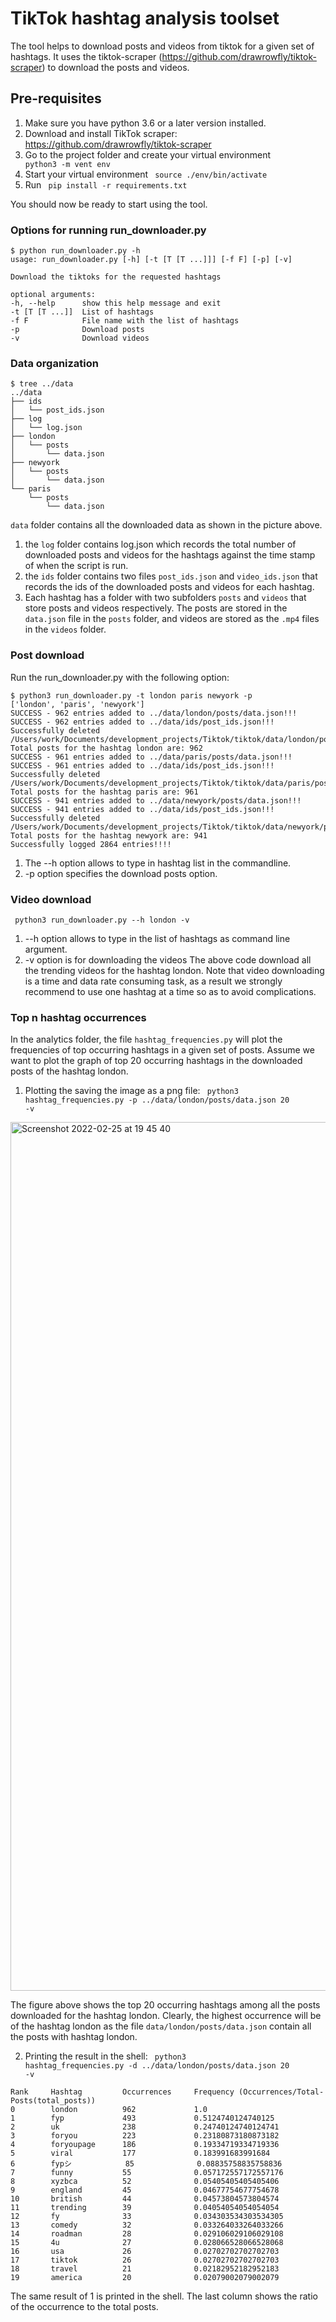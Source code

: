 # TikTok hashtag analysis toolset 
The tool helps to download posts and videos from tiktok for a given set of hashtags. It uses the tiktok-scraper (https://github.com/drawrowfly/tiktok-scraper) to download the posts and videos.

## Pre-requisites
1. Make sure you have python 3.6 or a later version installed.
2. Download and install TikTok scraper: https://github.com/drawrowfly/tiktok-scraper 
3. Go to the project folder and create your virtual environment <code> python3 -m vent env </code>
4. Start your virtual environment <code> source ./env/bin/activate </code>
5. Run <code> pip install -r requirements.txt </code>

You should now be ready to start using the tool.



### Options for running run_downloader.py

```
$ python run_downloader.py -h
usage: run_downloader.py [-h] [-t [T [T ...]]] [-f F] [-p] [-v]

Download the tiktoks for the requested hashtags

optional arguments:
-h, --help      show this help message and exit
-t [T [T ...]]  List of hashtags
-f F            File name with the list of hashtags
-p              Download posts
-v              Download videos
```



### Data organization

```
$ tree ../data
../data
├── ids
│   └── post_ids.json
├── log
│   └── log.json
├── london
│   └── posts
│       └── data.json
├── newyork
│   └── posts
│       └── data.json
└── paris
    └── posts
        └── data.json
```

<code>data</code> folder contains all the downloaded data as shown in the picture above. 
1. the <code>log</code> folder contains log.json which records the total number of downloaded posts and videos for the hashtags against the time stamp of when the script is run.
2. the <code>ids</code> folder contains two files <code>post_ids.json</code> and <code>video_ids.json</code> that records the ids of the downloaded posts and videos for each hashtag.
3. Each hashtag has a folder with two subfolders <code>posts</code> and <code>videos</code> that store posts and videos respectively. The posts are stored in the <code>data.json</code> file in the <code>posts</code> folder, and videos are stored as the <code>.mp4</code> files in the <code>videos</code> folder.



### Post download 
Run the run_downloader.py with the following option:
```
$ python3 run_downloader.py -t london paris newyork -p
['london', 'paris', 'newyork']
SUCCESS - 962 entries added to ../data/london/posts/data.json!!!
SUCCESS - 962 entries added to ../data/ids/post_ids.json!!!
Successfully deleted /Users/work/Documents/development_projects/Tiktok/tiktok/data/london/posts/london_1651533070680.json!!!
Total posts for the hashtag london are: 962
SUCCESS - 961 entries added to ../data/paris/posts/data.json!!!
SUCCESS - 961 entries added to ../data/ids/post_ids.json!!!
Successfully deleted /Users/work/Documents/development_projects/Tiktok/tiktok/data/paris/posts/paris_1651533102789.json!!!
Total posts for the hashtag paris are: 961
SUCCESS - 941 entries added to ../data/newyork/posts/data.json!!!
SUCCESS - 941 entries added to ../data/ids/post_ids.json!!!
Successfully deleted /Users/work/Documents/development_projects/Tiktok/tiktok/data/newyork/posts/newyork_1651533125549.json!!!
Total posts for the hashtag newyork are: 941
Successfully logged 2864 entries!!!!
```

1. The --h option allows to type in hashtag list in the commandline.
2. -p option specifies the download posts option.


### Video download 
<code> python3 run_downloader.py --h london -v</code>

1. --h option allows to type in the list of hashtags as command line argument.
2. -v option is for downloading the videos
The above code download all the trending videos for the hashtag london. Note that video downloading is a time and data rate consuming task, as a result we strongly recommend to use one hashtag at a time so as to avoid complications.


### Top n hashtag occurrences 
In the analytics folder, the file <code>hashtag_frequencies.py</code> will plot the frequencies of top occurring hashtags in a given set of posts.
Assume we want to plot the graph of top 20 occurring hashtags in the downloaded posts of the hashtag london.

1. Plotting the saving the image as a png file: <code> python3 hashtag_frequencies.py -p ../data/london/posts/data.json 20 -v</code>

<img width="1390" alt="Screenshot 2022-02-25 at 19 45 40" src="https://user-images.githubusercontent.com/72805812/155770710-0d167bbb-4c44-44d2-ba1c-fa57026afea8.png">

The figure above shows the top 20 occurring hashtags among all the posts downloaded for the hashtag london. Clearly, the highest occurrence will be of the hashtag london as the file <code>data/london/posts/data.json</code> contain all the posts with hashtag london.

2. Printing the result in the shell: <code> python3 hashtag_frequencies.py -d ../data/london/posts/data.json 20 -v</code>

```
Rank     Hashtag         Occurrences     Frequency (Occurrences/Total-Posts(total_posts))
0        london          962             1.0            
1        fyp             493             0.5124740124740125
2        uk              238             0.24740124740124741
3        foryou          223             0.23180873180873182
4        foryoupage      186             0.19334719334719336
5        viral           177             0.183991683991684
6        fypシ            85              0.08835758835758836
7        funny           55              0.057172557172557176
8        xyzbca          52              0.05405405405405406
9        england         45              0.04677754677754678
10       british         44              0.04573804573804574
11       trending        39              0.04054054054054054
12       fy              33              0.034303534303534305
13       comedy          32              0.033264033264033266
14       roadman         28              0.029106029106029108
15       4u              27              0.028066528066528068
16       usa             26              0.02702702702702703
17       tiktok          26              0.02702702702702703
18       travel          21              0.02182952182952183
19       america         20              0.02079002079002079
```

The same result of 1 is printed in the shell. The last column shows the ratio of the occurrence to the total posts.


